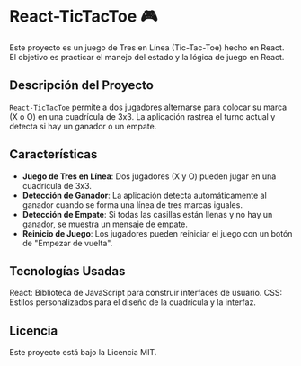 # React-TicTacToe 🎮

Este proyecto es un juego de Tres en Línea (Tic-Tac-Toe) hecho en React. El objetivo es practicar el manejo del estado y la lógica de juego en React.

## Descripción del Proyecto

`React-TicTacToe` permite a dos jugadores alternarse para colocar su marca (X o O) en una cuadrícula de 3x3. La aplicación rastrea el turno actual y detecta si hay un ganador o un empate.

## Características

- **Juego de Tres en Línea**: Dos jugadores (X y O) pueden jugar en una cuadrícula de 3x3.
- **Detección de Ganador**: La aplicación detecta automáticamente al ganador cuando se forma una línea de tres marcas iguales.
- **Detección de Empate**: Si todas las casillas están llenas y no hay un ganador, se muestra un mensaje de empate.
- **Reinicio de Juego**: Los jugadores pueden reiniciar el juego con un botón de "Empezar de vuelta".
## Tecnologías Usadas
React: Biblioteca de JavaScript para construir interfaces de usuario.
CSS: Estilos personalizados para el diseño de la cuadrícula y la interfaz.
## Licencia
Este proyecto está bajo la Licencia MIT.